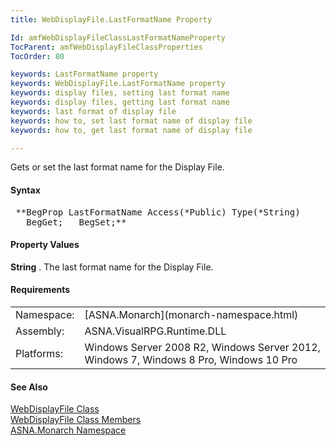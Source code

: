 ```yaml
---
title: WebDisplayFile.LastFormatName Property

Id: amfWebDisplayFileClassLastFormatNameProperty
TocParent: amfWebDisplayFileClassProperties
TocOrder: 80

keywords: LastFormatName property
keywords: WebDisplayFile.LastFormatName property
keywords: display files, setting last format name
keywords: display files, getting last format name
keywords: last format of display file
keywords: how to, set last format name of display file
keywords: how to, get last format name of display file

---
```


Gets or set the last format name for the Display File.

#### Syntax
<pre class="prettyprint"> **BegProp LastFormatName Access(*Public) Type(*String)
   BegGet;   BegSet;** </pre>

<!--mine -->

#### Property Values
**String** . The last format name for the Display File.
<!-- -->

#### Requirements
<table class="dttable" cellspacing="0" cellpadding="4" width="60%">
           <colgroup>
            <col width="15%" style="font-weight:bold" />
            <col width="85%" />
          </colgroup>
          <tr>
            <td>Namespace:</td>
            <td>[ASNA.Monarch](monarch-namespace.html)</td>
          </tr>
          <tr>
            <td>Assembly:</td>
            <td>ASNA.VisualRPG.Runtime.DLL</td>
          </tr>
         <tr>
            <td>Platforms:</td>
            <td>Windows Server 2008 R2, Windows Server 2012,  Windows 7, Windows 8 Pro, Windows 10 Pro</td>
         </tr>
</table>

<!-- end -->

#### See Also
[ WebDisplayFile Class](web-display-file-class.html) <br /> [ WebDisplayFile Class Members](web-display-file-class-members.html) <br /> [ASNA.Monarch Namespace](monarch-namespace.html)
